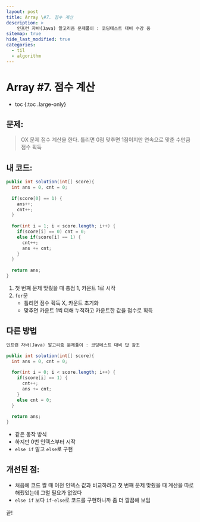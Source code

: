```yaml
---
layout: post
title: Array \#7. 점수 계산
description: >
    인프런 자바(Java) 알고리즘 문제풀이 : 코딩테스트 대비 수강 중
sitemap: true
hide_last_modified: true
categories:
  - til
  - algorithm
---
```


# Array \#7. 점수 계산

* toc
{:toc .large-only}

## 문제: 

> OX 문제 점수 계산을 한다. 틀리면 0점 맞추면 1점이지만 연속으로 맞춘 수만큼 점수 획득


## 내 코드:

```java
public int solution(int[] score){
  int ans = 0, cnt = 0;
  
  if(score[0] == 1) {
    ans++;
    cnt++;
  }
  
  for(int i = 1; i < score.length; i++) {
    if(score[i] == 0) cnt = 0;
    else if(score[i] == 1) {
      cnt++;
      ans += cnt;
    }
  }
		
  return ans;
}
```

1. 첫 번쨰 문제 맞췄을 때 총점 1, 카운트 1로 시작
2. `for`문
    - 틀리면 점수 획득 X, 카운트 초기화
    - 맞추면 카운트 1씩 더해 누적하고 카운트한 값을 점수로 획득


## 다른 방법 

```java
인프런 자바(Java) 알고리즘 문제풀이 : 코딩테스트 대비 답 참조

public int solution(int[] score){
  int ans = 0, cnt = 0;
  
  for(int i = 0; i < score.length; i++) {
    if(score[i] == 1) {
      cnt++;
      ans += cnt;
    }
    else cnt = 0;
  }
  
  return ans;
}
```
- 같은 동작 방식
- 하지만 0번 인덱스부터 시작
- `else if` 말고 `else`로 구현



## 개선된 점:
- 처음에 코드 짤 때 이전 인덱스 값과 비교하려고 첫 번째 문제 맞췄을 때 계산을 따로 해줬었는데 그럴 필요가 없었다
- `else if` 보다 `if-else`로 코드를 구현하니까 좀 더 깔끔해 보임

끝!